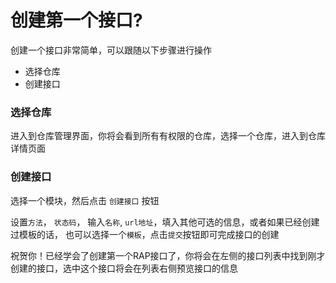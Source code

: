 # 创建第一个接口?

创建一个接口非常简单，可以跟随以下步骤进行操作

- 选择仓库
- 创建接口

### 选择仓库

进入到仓库管理界面，你将会看到所有有权限的仓库，选择一个仓库，进入到仓库详情页面

<code src="./component/choose_repository_zh.tsx" inline=true></code>


### 创建接口

选择一个模块，然后点击 `创建接口` 按钮

<code src="./component/click_button_zh.tsx" inline=true></code>

设置`方法`， `状态码`， 输入`名称`, `url地址`，填入其他可选的信息，或者如果已经创建过模板的话， 也可以选择一个`模板`，点击`提交`按钮即可完成接口的创建

<code src="./component/create_zh.tsx" inline=true></code>

祝贺你！已经学会了创建第一个RAP接口了，你将会在左侧的接口列表中找到刚才创建的接口，选中这个接口将会在列表右侧预览接口的信息


